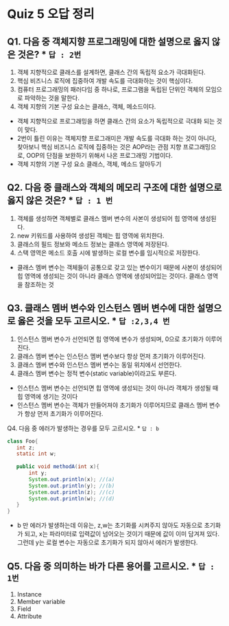 # Quiz 5 오답 정리

## Q1. 다음 중 객체지향 프로그래밍에 대한 설명으로 옳지 않은 것은? * `답 : 2번`
1. 객체 지향적으로 클래스를 설계하면, 클래스 간의 독립적 요소가 극대화된다.
2. 핵심 비즈니스 로직에 집중하여 개발 속도를 극대화하는 것이 핵심이다.
3. 컴퓨터 프로그래밍의 패러다임 중 하나로, 프로그램을 독립된 단위인 객체의 모임으로 파악하는 것을 말한다.
4. 객체 지향의 기본 구성 요소는 클래스, 객체, 메소드이다.

*  객체 지향적으로 프로그래밍을 하면 클래스 간의 요소가 독립적으로 극대화 되는 것이 맞다.
*  2번이 틀린 이유는 객체지향 프로그래미은 개발 속도를 극대화 하는 것이 아니다,
찾아보니 핵심 비즈니스 로직에 집중하는 것은 AOP라는 관점 지향 프로그래밍으로, OOP의 단점을
보완하기 위해서 나온 프로그래밍 기법이다.
* 객체 지향의 기본 구성 요소 클래스, 객체, 메소드 알아두기


## Q2. 다음 중 클래스와 객체의 메모리 구조에 대한 설명으로 옳지 않은 것은? * `답 : 1 번`
1. 객체를 생성하면 객체별로 클래스 멤버 변수의 사본이 생성되어 힙 영역에 생성된다.
2. new 키워드를 사용하여 생성된 객체는 힙 영역에 위치한다.
3. 클래스의 필드 정보와 메소드 정보는 클래스 영역에 저장된다.
4. 스택 영역은 메소드 호출 시에 발생하는 로컬 변수를 임시적으로 저장한다.

* 클래스 멤버 변수는 객체들이 공통으로 갖고 있는 변수이기 때문에 사본이 생성되어 힙 영역에 생성되는 것이 아니라
클래스 영역에 생성되어있는 것이다. 클래스 영역을 참조하는 것


## Q3. 클래스 멤버 변수와 인스턴스 멤버 변수에 대한 설명으로 옳은 것을 모두 고르시오. * `답 :2,3,4 번`
1. 인스턴스 멤버 변수가 선언되면 힙 영역에 변수가 생성되며, 0으로 초기화가 이루어진다.
2. 클래스 멤버 변수는 인스턴스 멤버 변수보다 항상 먼저 초기화가 이루어진다.
3. 클래스 멤버 변수와 인스턴스 멤버 변수는 동일 위치에서 선언한다.
4. 클래스 멤버 변수는 정적 변수(static variable)이라고도 부른다.

* 인스턴스 멤버 변수는 선언되면 힙 영역에 생성되는 것이 아니라 객체가 생성될 때 힙 영역에 생기는 것이다
* 인스턴스 멤버 변수는 객체가 만들어져야 초기화가 이루어지므로 
  클래스 멤버 변수가 항상 먼저 초기화가 이루어진다.
  

Q4. 다음 중 에러가 발생하는 경우를 모두 고르시오. * `답 : b`
```java
class Foo{
   int z;
   static int w;
   
   public void methodA(int x){
       int y;
       System.out.println(x); //(a)
       System.out.println(y); //(b)
       System.out.println(z); //(c)
       System.out.println(w); //(d)
   }
}
```

* b 만 에러가 발생하는데 이유는, z,w는 초기화를 시켜주지 않아도 자동으로 초기화가 되고,
x는 파라미터로 입력값이 넘어오는 것이기 때문에 값이 이미 담겨져 있다.
그런데 y는 로컬 변수는 자동으로 초기화가 되지 않아서 에러가 발생한다.

 
## Q5. 다음 중 의미하는 바가 다른 용어를 고르시오. * `답 : 1번`
1. Instance
2. Member variable
3. Field
4. Attribute
